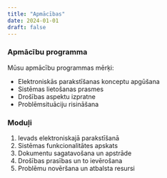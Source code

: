 ```yaml
---
title: "Apmācības"
date: 2024-01-01
draft: false
---
```


### Apmācību programma

Mūsu apmācību programmas mērķi:
- Elektroniskās parakstīšanas konceptu apgūšana
- Sistēmas lietošanas prasmes
- Drošības aspektu izpratne
- Problēmsituāciju risināšana

### Moduļi

1. Ievads elektroniskajā parakstīšanā
2. Sistēmas funkcionalitātes apskats
3. Dokumentu sagatavošana un apstrāde
4. Drošības prasības un to ievērošana
5. Problēmu novēršana un atbalsta resursi